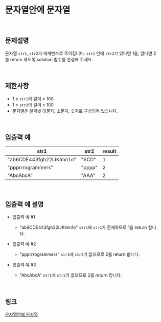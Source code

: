 # 문자열안에 문자열

<br>

## 문제설명
문자열 `str1`, `str2`가 매개변수로 주어집니다. `str1` 안에 `str2`가 있다면 1을, 없다면 2를 return 하도록 solution 함수를 완성해 주세요.

<br>

## 제한사항
- 1 ≤ `str1`의 길이 ≤ 100
- 1 ≤ `str2`의 길이 ≤ 100
- 문자열은 알파벳 대문자, 소문자, 숫자로 구성되어 있습니다.

<br>

## 입출력 예
| str1 | str2 | result |
|---|---|---|
| "ab6CDE443fgh22iJKlmn1o" | "6CD" | 1 |
| "ppprrrogrammers" | "pppp" | 2 |
| "AbcAbcA" | "AAA" | 2 |

<br>

## 입출력 예 설명
- 입출력 예 #1
    - "ab6CDE443fgh22iJKlmn1o" `str1`에 `str2`가 존재하므로 1을 return 합니다.

- 입출력 예 #2
    - "ppprrrogrammers" `str1`에 `str2`가 없으므로 2를 return 합니다.

- 입출력 예 #3
    - "AbcAbcA" `str1`에 `str2`가 없으므로 2를 return 합니다.

<br>

## 링크
[문자열안에 문자열](https://school.programmers.co.kr/learn/courses/30/lessons/120908)
